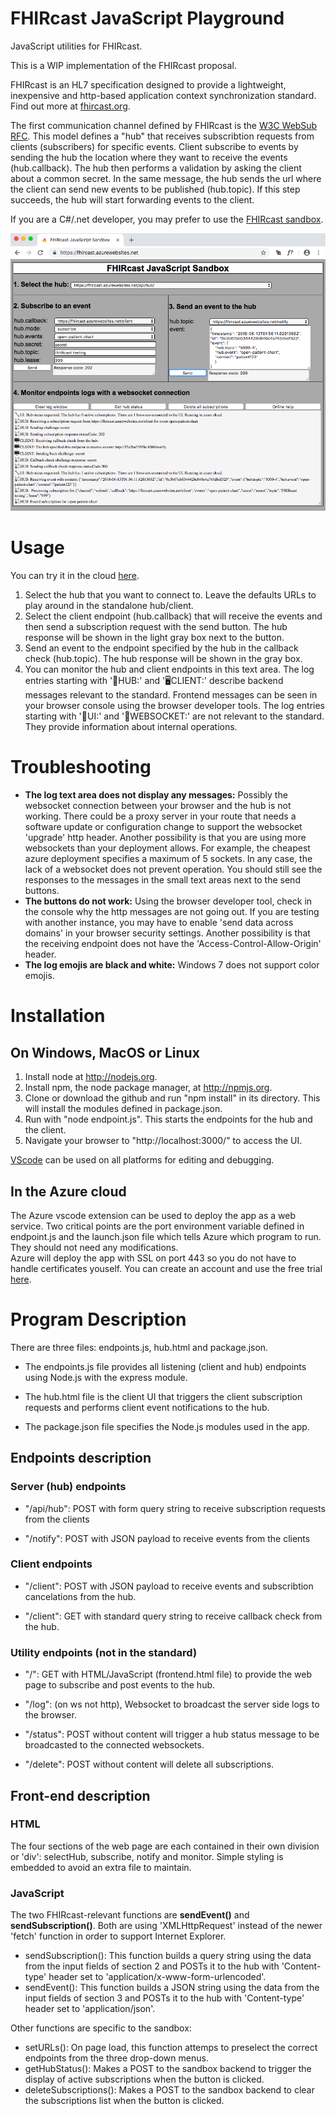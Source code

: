 # FHIRcast JavaScript Playground
JavaScript utilities for FHIRcast.

This is a WIP implementation of the FHIRcast proposal.     

FHIRcast is an HL7 specification designed to provide a lightweight, inexpensive and http-based application context synchronization standard. Find out more at [fhircast.org](https://fhircast.org).

The first communication channel defined by FHIRcast is the [W3C WebSub RFC](https://www.w3.org/TR/websub/).  This model defines a "hub" that receives subscribtion requests from clients (subscribers) for specific events.  Client subscribe to events by sending the hub the location where they want to receive the events (hub.callback). The hub then performs a validation by asking the client about a common secret. In the same message, the hub sends the url where the client can send new events to be published (hub.topic).  If this step succeeds, the hub will start forwarding events to the client.

If you are a C#/.net developer, you may prefer to use the [FHIRcast sandbox](https://github.com/fhircast/sandbox).

![frontend](frontend.png)


# Usage
You can try it in the cloud [here](https://fhircast.azurewebsites.net/).
1. Select the hub that you want to connect to.  Leave the defaults URLs to play around in the standalone hub/client.
2. Select the client endpoint (hub.callback) that will receive the events and then send a subscription request with the send button.  The hub response will be shown in the light gray box next to the button.
3. Send an event to the endpoint specified by the hub in the callback check (hub.topic). The hub response will be shown in the gray box.
4. You can monitor the hub and client endpoints in this text area. The log entries starting with '📡HUB:' and '🖥️CLIENT:' describe backend messages relevant to the standard.  Frontend messages can be seen in your browser console using the browser developer tools. The log entries starting with '🔧UI:' and '🚀WEBSOCKET:' are not relevant to the standard.  They provide information about internal operations.  
  

# Troubleshooting
* **The log text area does not display any messages:**  Possibly the websocket connection between your browser and the hub is not working.  There could be a proxy server in your route that needs a software update or configuration change to support the websocket 'upgrade' http header.  Another possibility is that you are using more websockets than your deployment allows.  For example, the cheapest azure deployment specifies a maximum of 5 sockets.  In any case, the lack of a websocket does not prevent operation.  You should still see the responses to the messages in the small text areas next to the send buttons.
* **The buttons do not work:** Using the browser developer tool, check in the console why the http messages are not going out.  If you are testing with another instance, you may have to enable 'send data across domains' in your browser security settings. Another possibility is that the receiving endpoint does not have the 'Access-Control-Allow-Origin' header. 
* **The log emojis are black and white:**  Windows 7 does not support color emojis.


# Installation
## On Windows, MacOS or Linux
1. Install node at http://nodejs.org.
2. Install npm, the node package manager, at http://npmjs.org.
3. Clone or download the github and run "npm install" in its directory.  This will install the modules defined in package.json.
4. Run with "node endpoint.js".  This starts the endpoints for the hub and the client.
5. Navigate your browser to "http://localhost:3000/" to access the UI.


[VScode](https://code.visualstudio.com/) can be used on all platforms for editing and debugging.

## In the Azure cloud

The Azure vscode extension can be used to deploy the app as a web service.  Two critical points are the port environment variable defined in endpoint.js and the launch.json file which tells Azure which program to run. They should not need any modifications.  
Azure will deploy the app with SSL on port 443 so you do not have to handle certificates youself.  You can create an account and use the free trial [here](https://azure.microsoft.com).

# Program Description

There are three files:  endpoints.js, hub.html and package.json.

* The endpoints.js file provides all listening (client and hub) endpoints using Node.js with the express module.  

* The hub.html file is the client UI that triggers the client subscription requests and performs client event notifications to the hub.

* The package.json file specifies the Node.js modules used in the app.
  

## Endpoints description
### Server (hub) endpoints
* "/api/hub": POST with form query string to receive subscription requests from the clients
 
* "/notify": POST with JSON payload to receive events from the clients 

### Client endpoints

* "/client": POST with JSON payload to receive events and subscribtion cancelations from the hub.

* "/client": GET with standard query string to receive callback check from the hub. 

### Utility endpoints (not in the standard)

* "/": GET with HTML/JavaScript (frontend.html file) to provide the web page to subscribe and post events to the hub.

* "/log": (on ws not http), Websocket to broadcast the server side logs to the browser.

* "/status":  POST without content will trigger a hub status message to be broadcasted to the connected websockets.

* "/delete":  POST without content will delete all subscriptions.


## Front-end description

### HTML
The four sections of the web page are each contained in their own division or 'div':  selectHub, subscribe, notify and monitor. Simple styling is embedded to avoid an extra file to maintain.

### JavaScript
The two FHIRcast-relevant functions are **sendEvent()** and **sendSubscription()**.  Both are using 'XMLHttpRequest' instead of the newer 'fetch' function in order to support Internet Explorer.
* sendSubscription():  This function builds a query string using the data from the input fields of section 2 and POSTs it to the hub with 'Content-type' header set to 'application/x-www-form-urlencoded'.
* sendEvent():  This function builds a JSON string using the data from the input fields of section 3 and POSTs it to the hub with 'Content-type' header set to 'application/json'.


Other functions are specific to the sandbox:
* setURLs(): On page load, this function attemps to preselect the correct endpoints from the three drop-down menus.  
* getHubStatus(): Makes a POST to the sandbox backend to trigger the display of active subscriptions when the button is clicked.
* deleteSubscriptions(): Makes a POST to the sandbox backend to clear the subscriptions list when the button is clicked.